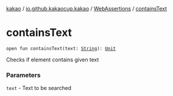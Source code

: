 [kakao](../../index.md) / [io.github.kakaocup.kakao](../index.md) / [WebAssertions](index.md) / [containsText](./contains-text.md)

# containsText

`open fun containsText(text: `[`String`](https://kotlinlang.org/api/latest/jvm/stdlib/kotlin/-string/index.html)`): `[`Unit`](https://kotlinlang.org/api/latest/jvm/stdlib/kotlin/-unit/index.html)

Checks if element contains given text

### Parameters

`text` - Text to be searched